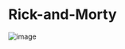 # Rick-and-Morty
![image](https://user-images.githubusercontent.com/69285044/162768640-5739b22f-b11e-4231-91f3-8af83042a1d1.png)
